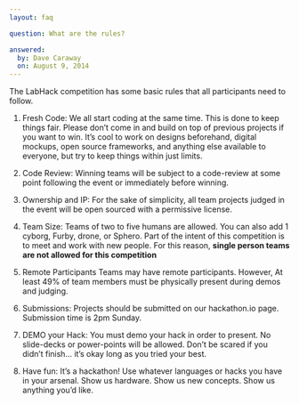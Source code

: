 ```yaml
---
layout: faq

question: What are the rules?

answered:
  by: Dave Caraway
  on: August 9, 2014
---
```

The LabHack competition has some basic rules that all participants need to follow.


1. <span class="rule-short">Fresh Code:</span> We all start coding at the same time. This is done to keep things fair. Please don’t come in and build on top of previous projects if you want to win. It’s cool to work on designs beforehand, digital mockups, open source frameworks, and anything else available to everyone, but try to keep things within just limits.

2. <span class="rule-short">Code Review:</span> Winning teams will be subject to a code-review at some point following the event or immediately before winning.

3. <span class="rule-short">Ownership and IP:</span> For the sake of simplicity, all team projects judged in the event will be open sourced with a permissive license.

4. <span class="rule-short">Team Size:</span> Teams of two to five humans are allowed. You can also add 1 cyborg, Furby, drone, or Sphero. Part of the intent of this competition is to meet and work with new people. For this reason, __single person teams are not allowed for this competition__

4. <span class="rule-short">Remote Participants</span> Teams may have remote participants. However, At least 49% of team members must be physically present during demos and judging.

5. <span class="rule-short">Submissions:</span> Projects should be submitted on our hackathon.io page. Submission time is 2pm Sunday.

6. <span class="rule-short">DEMO your Hack:</span> You must demo your hack in order to present. No slide-decks or power-points will be allowed. Don’t be scared if you didn’t finish… it’s okay long as you tried your best.

7. <span class="rule-short">Have fun:</span> It’s a hackathon! Use whatever languages or hacks you have in your arsenal. Show us hardware. Show us new concepts. Show us anything you’d like.